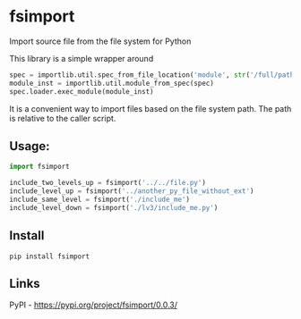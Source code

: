 # fsimport
Import source file from the file system for Python

This library is a simple wrapper around

```python
spec = importlib.util.spec_from_file_location('module', str('/full/path/to/module'))
module_inst = importlib.util.module_from_spec(spec)
spec.loader.exec_module(module_inst)
```

It is a convenient way to import files based on the file system path. The path is relative to the caller script.

## Usage:

```python
import fsimport

include_two_levels_up = fsimport('../../file.py')
include_level_up = fsimport('../another_py_file_without_ext')
include_same_level = fsimport('./include_me')
include_level_down = fsimport('./lv3/include_me.py')
```

## Install

`pip install fsimport`


## Links
PyPI - https://pypi.org/project/fsimport/0.0.3/
